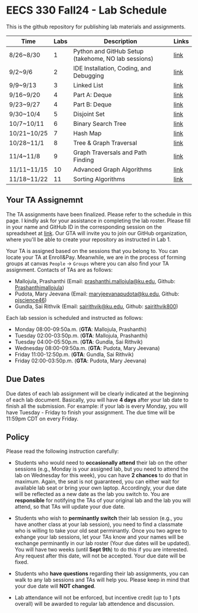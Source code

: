 # EECS 330 Fall24 - Lab Schedule
This is the github repository for publishing lab materials and assignments.

| Time  |  Labs |      Description    | Links |
| ----- | ----- | ------------------- | --- |
| 8/26~8/30 | 1 | Python and GitHub Setup (takehome, NO lab sessions) | [link](https://github.com/ku-eecs330/lab-schedule/blob/main/Lab-1/Lab-1_fall24.md) |
| 9/2~9/6 | 2 | IDE Installation, Coding, and Debugging | [link](https://github.com/ku-eecs330/lab-schedule/blob/main/Lab-2/Lab-2_fall24.md) |
| 9/9~9/13 | 3 | Linked List | [link](https://github.com/ku-eecs330/lab-schedule/blob/main/Lab-3/Lab-3_fall24.md) |
| 9/16~9/20 | 4 | Part A: Deque | [link](https://github.com/ku-eecs330/lab-schedule/blob/main/Lab-4/Lab-4A_fall24.md) |
| 9/23~9/27 | 4 | Part B: Deque | [link](https://github.com/ku-eecs330/lab-schedule/blob/main/Lab-4/Lab-4B_fall24.md) |
| 9/30~10/4 | 5 | Disjoint Set | [link](https://github.com/ku-eecs330/lab-schedule/blob/main/Lab-5/Lab-5_fall24.md) |
| 10/7~10/11 | 6 | Binary Search Tree | [link](https://github.com/ku-eecs330/lab-schedule/blob/main/Lab-6/Lab-6_fall24.md) |
| 10/21~10/25 | 7 | Hash Map | [link](https://github.com/ku-eecs330/lab-schedule/blob/main/Lab-7/Lab-7_fall24.md) |
| 10/28~11/1 | 8 | Tree & Graph Traversal | [link](https://github.com/ku-eecs330/lab-schedule/blob/main/Lab-8/Lab-8_fall24.md) |
| 11/4~11/8 | 9 | Graph Traversals and Path Finding | [link](https://github.com/ku-eecs330/lab-schedule/blob/main/Lab-9/Lab-9_fall24.md) |
| 11/11~11/15 | 10 | Advanced Graph Algorithms | [link](https://github.com/ku-eecs330/lab-schedule/blob/main/Lab-10/Lab-10_fall24.md) |
| 11/18~11/22 | 11 | Sorting Algorithms | [link](https://github.com/ku-eecs330/lab-schedule/blob/main/Lab-11/Lab-11_fall24.md) |
<!---
| 11/27~12/1 | 12 | Advanced Sorting | [link](https://github.com/ku-eecs330/lab-schedule/blob/main/Lab-11/Lab-11_fall23.md) |
-->

<!---
## Attention
<mark>If you put the submission in the 1st week under the folder `Lab-2` due to the incorrect instruction, please kindly change the folder name to `Lab-1`.</mark>
-->

## Your TA Assignemnt
The TA assignments have been finalized. Please refer to the schedule in this page. I kindly ask for your assistance in completing the lab roster. Please fill in your name and GitHub ID in the corresponding session on the spreadsheet at [link](https://kansas-my.sharepoint.com/:x:/g/personal/z461y203_home_ku_edu/Ececqi7iUMVHo_G78EQPKKoBHWDzuRpHkNF_nVs4A3iD0w?e=OgfNLt). Our GTA will invite you to join our GitHub organization, where you'll be able to create your repository as instructed in Lab 1.

Your TA is assigned based on the sessions that you belong to. You can locate your TA at Enroll\&Pay. Meanwhile, we are in the process of forming groups at canvas `People` -> `Groups` where you can also find your TA assignment. Contacts of TAs are as follows:

- Mallojula, Prashanthi (Email: <prashanthi.mallojula@ku.edu>, Github: [Prashanthimallojula](https://github.com/Prashanthimallojula))
- Pudota, Mary Jeevana (Email: <maryjeevanapudota@ku.edu>, Github: [pjscience46](https://github.com/pjscience46))
- Gundla, Sai Rithvik (Email: <sairithvik@ku.edu>, Github: [sairithvik800](https://github.com/sairithvik800))

Each lab session is scheduled and instructed as follows:

- Monday 08:00-09:50a.m. (**GTA**: Mallojula, Prashanthi)
- Tuesday 02:00-03:50p.m. (**GTA**: Mallojula, Prashanthi)
- Tuesday 04:00-05:50p.m. (**GTA**: Gundla, Sai Rithvik)
- Wednesday 08:00-09:50a.m. (**GTA**: Pudota, Mary Jeevana)
- Friday 11:00-12:50p.m. (**GTA**: Gundla, Sai Rithvik)
- Friday 02:00-03:50p.m. (**GTA**: Pudota, Mary Jeevana)

## Due Dates
Due dates of each lab assignment will be clearly indicated at the beginning of each lab document. Basically, you will have **4 days** after your lab date to finish all the submission. For example: if your lab is every Monday, you will have Tuesday - Friday to finish your assignment. The due time will be 11:59pm CDT on every Friday.


## Policy
Please read the following instruction carefully:

- Students who would need to **occasionally attend** their lab on the other sessions (e.g., Monday is your assigned lab, but you need to attend the lab on Wednesday for this week), you can have **2 chances** to do that in maximum. Again, the seat is not guaranteed, you can either wait for available lab seat or bring your own laptop. Accordingly, your due date will be reflected as a new date as the lab you switch to. You are **responsible** for notifying the TAs of your original lab and the lab you will attend, so that TAs will update your due date.

- Students who wish to **perminantly switch** their lab session (e.g., you have another class at your lab session), you need to find a classmate who is willing to take your old seat perminantly. Once you two agree to exhange your lab sessions, let your TAs know and your names will be exchange perminantly in our lab roster (Your due dates will be updated). You will have two weeks (until **Sept 9th**) to do this if you are interested. Any request after this date, will not be accepted. Your due date will be fixed.

- Students who **have questions** regarding their lab assignments, you can walk to any lab sessions and TAs will help you. Please keep in mind that your due date will **NOT changed**. 

- Lab attendance will not be enforced, but incentive credit (up to 1 pts overall) will be awarded to regular lab attendence and discussion. 